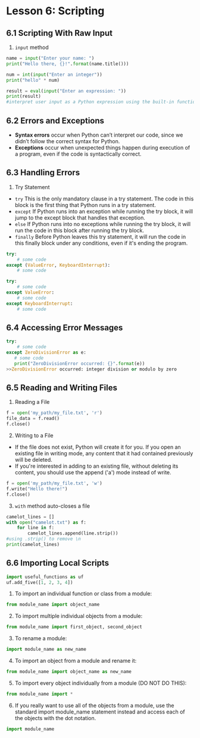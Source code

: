 # Lesson 6: Scripting
## 6.1 Scripting With Raw Input
1. `input` method

```python
name = input("Enter your name: ")
print("Hello there, {}!".format(name.title()))

num = int(input("Enter an integer"))
print("hello" * num)

result = eval(input("Enter an expression: "))
print(result)
#interpret user input as a Python expression using the built-in function eval
```
## 6.2 Errors and Exceptions
- **Syntax errors** occur when Python can’t interpret our code, since we didn’t follow the correct syntax for Python. 
- **Exceptions** occur when unexpected things happen during execution of a program, even if the code is syntactically correct. 
## 6.3 Handling Errors
1. Try Statement
- `try` This is the only mandatory clause in a try statement. The code in this block is the first thing that Python runs in a try statement.
- `except` If Python runs into an exception while running the try block, it will jump to the except block that handles that exception.
- `else` If Python runs into no exceptions while running the try block, it will run the code in this block after running the try block.
- `finally` Before Python leaves this try statement, it will run the code in this finally block under any conditions, even if it's ending the program.

```python
try:
    # some code
except (ValueError, KeyboardInterrupt):
    # some code

try:
    # some code
except ValueError:
    # some code
except KeyboardInterrupt:
    # some code
```
## 6.4 Accessing Error Messages

```python
try:
    # some code
except ZeroDivisionError as e:
   # some code
   print("ZeroDivisionError occurred: {}".format(e))
>>ZeroDivisionError occurred: integer division or modulo by zero
```
## 6.5 Reading and Writing Files
1. Reading a File

```python
f = open('my_path/my_file.txt', 'r')
file_data = f.read()
f.close()
```
2. Writing to a File
- If the file does not exist, Python will create it for you. If you open an existing file in writing mode, any content that it had contained previously will be deleted. 
- If you're interested in adding to an existing file, without deleting its content, you should use the append ('a') mode instead of write.
```python
f = open('my_path/my_file.txt', 'w')
f.write("Hello there!")
f.close()
```
3. `with` method
auto-closes a file
```python
camelot_lines = []
with open("camelot.txt") as f:
    for line in f:
        camelot_lines.append(line.strip())
#using .strip() to remove \n
print(camelot_lines)
```
## 6.6 Importing Local Scripts

```python
import useful_functions as uf
uf.add_five([1, 2, 3, 4])
```
1. To import an individual function or class from a module:

```python
from module_name import object_name
```
2. To import multiple individual objects from a module:
```python
from module_name import first_object, second_object
```
3. To rename a module:
```python
import module_name as new_name
```
4. To import an object from a module and rename it:
```python
from module_name import object_name as new_name
```
5. To import every object individually from a module (DO NOT DO THIS):
```python
from module_name import *
```
6. If you really want to use all of the objects from a module, use the standard import module_name statement instead and access each of the objects with the dot notation.
```python
import module_name
```
